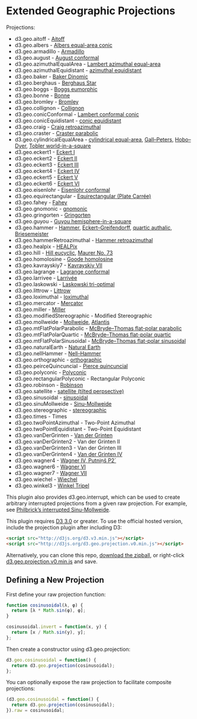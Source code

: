 # Extended Geographic Projections

Projections:

* d3.geo.aitoff - [Aitoff](http://bl.ocks.org/mbostock/3682698)
* d3.geo.albers - [Albers equal-area conic](http://bl.ocks.org/mbostock/3734308)
* d3.geo.armadillo - [Armadillo](http://bl.ocks.org/mbostock/4463127)
* d3.geo.august - [August conformal](http://bl.ocks.org/mbostock/3797581)
* d3.geo.azimuthalEqualArea - [Lambert azimuthal equal-area](http://bl.ocks.org/mbostock/3757101)
* d3.geo.azimuthalEquidistant - [azimuthal equidistant](http://bl.ocks.org/mbostock/3757110)
* d3.geo.baker - [Baker Dinomic](http://bl.ocks.org/mbostock/4476279)
* d3.geo.berghaus - [Berghaus Star](http://bl.ocks.org/mbostock/4463049)
* d3.geo.boggs - [Boggs eumorphic](http://bl.ocks.org/mbostock/4481220)
* d3.geo.bonne - [Bonne](http://bl.ocks.org/mbostock/3734313)
* d3.geo.bromley - [Bromley](http://bl.ocks.org/mbostock/4487695)
* d3.geo.collignon - [Collignon](http://bl.ocks.org/mbostock/3734316)
* d3.geo.conicConformal - [Lambert conformal conic](http://bl.ocks.org/mbostock/3734321)
* d3.geo.conicEquidistant - [conic equidistant](http://bl.ocks.org/mbostock/3734317)
* d3.geo.craig - [Craig retroazimuthal](http://bl.ocks.org/mbostock/4459466)
* d3.geo.craster - [Craster parabolic](http://bl.ocks.org/mbostock/4465118)
* d3.geo.cylindricalEqualArea - [cylindrical equal-area](http://bl.ocks.org/mbostock/3712408), [Gall–Peters](http://bl.ocks.org/mbostock/3946824), [Hobo–Dyer](http://bl.ocks.org/mbostock/4476487), [Tobler world-in-a-square](http://bl.ocks.org/mbostock/4476496)
* d3.geo.eckert1 - [Eckert I](http://bl.ocks.org/mbostock/3734322)
* d3.geo.eckert2 - [Eckert II](http://bl.ocks.org/mbostock/3734324)
* d3.geo.eckert3 - [Eckert III](http://bl.ocks.org/mbostock/3734325)
* d3.geo.eckert4 - [Eckert IV](http://bl.ocks.org/mbostock/3734327)
* d3.geo.eckert5 - [Eckert V](http://bl.ocks.org/mbostock/3734328)
* d3.geo.eckert6 - [Eckert VI](http://bl.ocks.org/mbostock/3734329)
* d3.geo.eisenlohr - [Eisenlohr conformal](http://bl.ocks.org/mbostock/3797585)
* d3.geo.equirectangular - [Equirectangular (Plate Carrée)](http://bl.ocks.org/mbostock/3757119)
* d3.geo.fahey - [Fahey](http://bl.ocks.org/mbostock/4731228)
* d3.geo.gnomonic - [gnomonic](http://bl.ocks.org/mbostock/3757349)
* d3.geo.gringorten - [Gringorten](http://bl.ocks.org/mbostock/4362031)
* d3.geo.guyou - [Guyou hemisphere-in-a-square](http://bl.ocks.org/mbostock/3763867)
* d3.geo.hammer - [Hammer](http://bl.ocks.org/mbostock/3712397), [Eckert–Greifendorff](http://bl.ocks.org/mbostock/4496212), [quartic authalic](http://bl.ocks.org/mbostock/4463175), [Briesemeister](http://bl.ocks.org/mbostock/4519926)
* d3.geo.hammerRetroazimuthal - [Hammer retroazimuthal](http://bl.ocks.org/mbostock/4459130)
* d3.geo.healpix - [HEALPix](http://bl.ocks.org/mbostock/4463237)
* d3.geo.hill - [Hill eucyclic](http://bl.ocks.org/mbostock/4479513), [Maurer No. 73](http://bl.ocks.org/mbostock/4479547)
* d3.geo.homolosine - [Goode homolosine](http://bl.ocks.org/mbostock/3734330)
* d3.geo.kavrayskiy7 - [Kavrayskiy VII](http://bl.ocks.org/mbostock/3710082)
* d3.geo.lagrange - [Lagrange conformal](http://bl.ocks.org/mbostock/3797591)
* d3.geo.larrivee - [Larrivée](http://bl.ocks.org/mbostock/3719042)
* d3.geo.laskowski - [Laskowski tri-optimal](http://bl.ocks.org/mbostock/4489342)
* d3.geo.littrow - [Littrow](http://bl.ocks.org/mbostock/4459071)
* d3.geo.loximuthal - [loximuthal](http://bl.ocks.org/mbostock/3867220)
* d3.geo.mercator - [Mercator](http://bl.ocks.org/mbostock/3757132)
* d3.geo.miller - [Miller](http://bl.ocks.org/mbostock/3734333)
* d3.geo.modifiedStereographic - Modified Stereographic
* d3.geo.mollweide - [Mollweide](http://bl.ocks.org/mbostock/3734336), [Atlantis](http://bl.ocks.org/mbostock/4519975)
* d3.geo.mtFlatPolarParabolic - [McBryde–Thomas flat-polar parabolic](http://bl.ocks.org/mbostock/4465130)
* d3.geo.mtFlatPolarQuartic - [McBryde–Thomas flat-polar quartic](http://bl.ocks.org/mbostock/4465137)
* d3.geo.mtFlatPolarSinusoidal - [McBryde–Thomas flat-polar sinusoidal](http://bl.ocks.org/mbostock/4465140)
* d3.geo.naturalEarth - [Natural Earth](http://bl.ocks.org/mbostock/4479477)
* d3.geo.nellHammer - [Nell–Hammer](http://bl.ocks.org/mbostock/3734342)
* d3.geo.orthographic - [orthographic](http://bl.ocks.org/mbostock/3757125)
* d3.geo.peirceQuincuncial - [Pierce quincuncial](http://bl.ocks.org/mbostock/4310087)
* d3.geo.polyconic - [Polyconic](http://bl.ocks.org/mbostock/3734343)
* d3.geo.rectangularPolyconic - Rectangular Polyconic
* d3.geo.robinson - [Robinson](http://bl.ocks.org/mbostock/3710566)
* d3.geo.satellite - [satellite (tilted perpsective)](http://bl.ocks.org/mbostock/3790444)
* d3.geo.sinusoidal - [sinusoidal](http://bl.ocks.org/mbostock/3712399)
* d3.geo.sinuMollweide - [Sinu-Mollweide](http://bl.ocks.org/mbostock/4319903)
* d3.geo.stereographic - [stereographic](http://bl.ocks.org/mbostock/3757137)
* d3.geo.times - Times
* d3.geo.twoPointAzimuthal - Two-Point Azimuthal
* d3.geo.twoPointEquidistant - Two-Point Equidistant
* d3.geo.vanDerGrinten - [Van der Grinten](http://bl.ocks.org/mbostock/3796831)
* d3.geo.vanDerGrinten2 - Van der Grinten II
* d3.geo.vanDerGrinten3 - Van der Grinten III
* d3.geo.vanDerGrinten4 - [Van der Grinten IV](http://bl.ocks.org/mbostock/4489365)
* d3.geo.wagner4 - [Wagner IV, Putniṇš P2´](http://bl.ocks.org/mbostock/4487674)
* d3.geo.wagner6 - [Wagner VI](http://bl.ocks.org/mbostock/3710148)
* d3.geo.wagner7 - [Wagner VII](http://bl.ocks.org/mbostock/4465109)
* d3.geo.wiechel - [Wiechel](http://bl.ocks.org/mbostock/4463155)
* d3.geo.winkel3 - [Winkel Tripel](http://bl.ocks.org/mbostock/3682676)

This plugin also provides d3.geo.interrupt, which can be used to create arbitrary interrupted projections from a given raw projection. For example, see [Philbrick’s interrupted Sinu-Mollweide](http://bl.ocks.org/4481520).

This plugin requires [D3 3.0](https://github.com/mbostock/d3/wiki/Upgrading-to-3.0) or greater. To use the official hosted version, include the projection plugin after including D3:

```html
<script src="http://d3js.org/d3.v3.min.js"></script>
<script src="http://d3js.org/d3.geo.projection.v0.min.js"></script>
```

Alternatively, you can clone this repo, [download the zipball](http://github.com/d3/d3-plugins/zipball/master), or right-click [d3.geo.projection.v0.min.js](http://d3js.org/d3.geo.projection.v0.min.js) and save.

## Defining a New Projection

First define your raw projection function:

```js
function cosinusoidal(λ, φ) {
  return [λ * Math.sin(φ), φ];
}

cosinusoidal.invert = function(x, y) {
  return [x / Math.sin(y), y];
};
```

Then create a constructor using d3.geo.projection:

```js
d3.geo.cosinusoidal = function() {
  return d3.geo.projection(cosinusoidal);
};
```

You can optionally expose the raw projection to facilitate composite projections:

```js
(d3.geo.cosinusoidal = function() {
  return d3.geo.projection(cosinusoidal);
}).raw = cosinusoidal;
```
